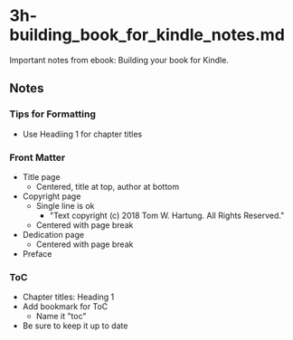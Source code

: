 
# 3h-building_book_for_kindle_notes.md

Important notes from ebook: Building your book for Kindle.

## Notes

### Tips for Formatting

- Use Headiing 1 for chapter titles

### Front Matter

- Title page
  - Centered, title at top, author at bottom
- Copyright page
  - Single line is ok
    - "Text copyright (c) 2018 Tom W. Hartung.  All Rights Reserved."
  - Centered with page break
- Dedication page
  - Centered with page break
- Preface

### ToC

- Chapter titles: Heading 1
- Add bookmark for ToC
  - Name it "toc"
- Be sure to keep it up to date

###

